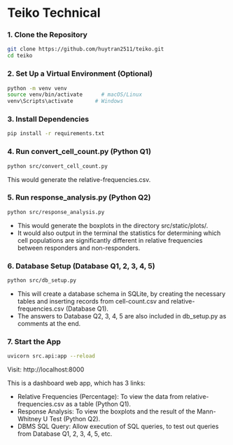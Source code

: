 # Teiko Technical

### 1. Clone the Repository

```bash
git clone https://github.com/huytran2511/teiko.git
cd teiko
```

### 2. Set Up a Virtual Environment (Optional)
```bash
python -m venv venv
source venv/bin/activate      # macOS/Linux
venv\Scripts\activate       # Windows
```

### 3. Install Dependencies
```bash
pip install -r requirements.txt
```

### 4. Run convert_cell_count.py (Python Q1)
```bash
python src/convert_cell_count.py
```
This would generate the relative-frequencies.csv.

### 5. Run response_analysis.py (Python Q2)
```bash
python src/response_analysis.py
```
- This would generate the boxplots in the directory src/static/plots/.
- It would also output in the terminal the statistics for determining which cell populations are significantly different in relative frequencies between responders and non-responders.

### 6. Database Setup (Database Q1, 2, 3, 4, 5)
```bash
python src/db_setup.py
```
- This will create a database schema in SQLite, by creating the necessary tables and inserting records from cell-count.csv and relative-frequencies.csv (Database Q1).
- The answers to Database Q2, 3, 4, 5 are also included in db_setup.py as comments at the end.

### 7. Start the App
```bash
uvicorn src.api:app --reload
```
Visit: http://localhost:8000

This is a dashboard web app, which has 3 links:
- Relative Frequencies (Percentage): To view the data from relative-frequencies.csv as a table (Python Q1).
- Response Analysis: To view the boxplots and the result of the Mann-Whitney U Test (Python Q2).
- DBMS SQL Query: Allow execution of SQL queries, to test out queries from Database Q1, 2, 3, 4, 5, etc.